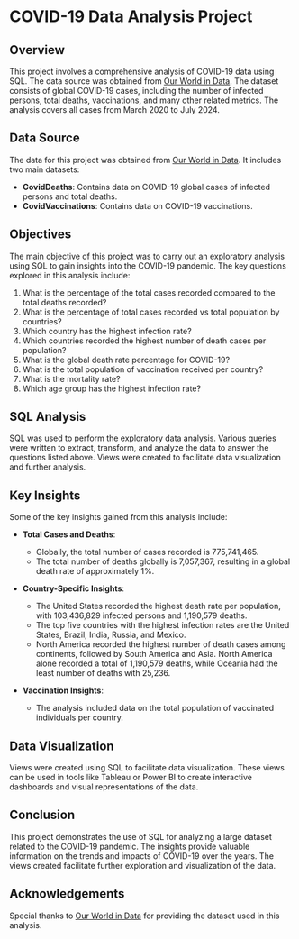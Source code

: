 
# COVID-19 Data Analysis Project

## Overview

This project involves a comprehensive analysis of COVID-19 data using SQL. The data source was obtained from [Our World in Data](https://ourworldindata.org/covid-deaths). The dataset consists of global COVID-19 cases, including the number of infected persons, total deaths, vaccinations, and many other related metrics. The analysis covers all cases from March 2020 to July 2024.

## Data Source

The data for this project was obtained from [Our World in Data](https://ourworldindata.org/covid-deaths). It includes two main datasets:
- **CovidDeaths**: Contains data on COVID-19 global cases of infected persons and total deaths.
- **CovidVaccinations**: Contains data on COVID-19 vaccinations.

## Objectives

The main objective of this project was to carry out an exploratory analysis using SQL to gain insights into the COVID-19 pandemic. The key questions explored in this analysis include:
1. What is the percentage of the total cases recorded compared to the total deaths recorded?
2. What is the percentage of total cases recorded vs total population by countries?
3. Which country has the highest infection rate?
4. Which countries recorded the highest number of death cases per population?
5. What is the global death rate percentage for COVID-19?
6. What is the total population of vaccination received per country?
7. What is the mortality rate?
8. Which age group has the highest infection rate?

## SQL Analysis

SQL was used to perform the exploratory data analysis. Various queries were written to extract, transform, and analyze the data to answer the questions listed above. Views were created to facilitate data visualization and further analysis.

## Key Insights

Some of the key insights gained from this analysis include:

- **Total Cases and Deaths**:
  - Globally, the total number of cases recorded is 775,741,465.
  - The total number of deaths globally is 7,057,367, resulting in a global death rate of approximately 1%.

- **Country-Specific Insights**:
  - The United States recorded the highest death rate per population, with 103,436,829 infected persons and 1,190,579 deaths.
  - The top five countries with the highest infection rates are the United States, Brazil, India, Russia, and Mexico.
  - North America recorded the highest number of death cases among continents, followed by South America and Asia. North America alone recorded a total of 1,190,579 deaths, while Oceania had the least number of deaths with 25,236.

- **Vaccination Insights**:
  - The analysis included data on the total population of vaccinated individuals per country.

## Data Visualization

Views were created using SQL to facilitate data visualization. These views can be used in tools like Tableau or Power BI to create interactive dashboards and visual representations of the data.


## Conclusion

This project demonstrates the use of SQL for analyzing a large dataset related to the COVID-19 pandemic. The insights provide valuable information on the trends and impacts of COVID-19 over the years. The views created facilitate further exploration and visualization of the data.

## Acknowledgements

Special thanks to [Our World in Data](https://ourworldindata.org/) for providing the dataset used in this analysis.

